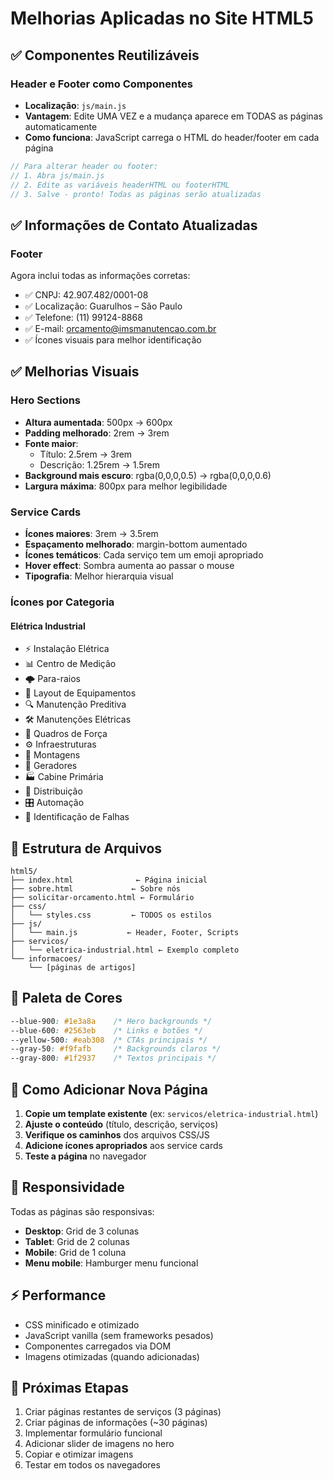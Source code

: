 # Melhorias Aplicadas no Site HTML5

## ✅ Componentes Reutilizáveis

### Header e Footer como Componentes
- **Localização**: `js/main.js`
- **Vantagem**: Edite UMA VEZ e a mudança aparece em TODAS as páginas automaticamente
- **Como funciona**: JavaScript carrega o HTML do header/footer em cada página

```javascript
// Para alterar header ou footer:
// 1. Abra js/main.js
// 2. Edite as variáveis headerHTML ou footerHTML
// 3. Salve - pronto! Todas as páginas serão atualizadas
```

## ✅ Informações de Contato Atualizadas

### Footer
Agora inclui todas as informações corretas:
- ✅ CNPJ: 42.907.482/0001-08
- ✅ Localização: Guarulhos – São Paulo
- ✅ Telefone: (11) 99124-8868
- ✅ E-mail: orcamento@imsmanutencao.com.br
- ✅ Ícones visuais para melhor identificação

## ✅ Melhorias Visuais

### Hero Sections
- **Altura aumentada**: 500px → 600px
- **Padding melhorado**: 2rem → 3rem
- **Fonte maior**: 
  - Título: 2.5rem → 3rem
  - Descrição: 1.25rem → 1.5rem
- **Background mais escuro**: rgba(0,0,0,0.5) → rgba(0,0,0,0.6)
- **Largura máxima**: 800px para melhor legibilidade

### Service Cards
- **Ícones maiores**: 3rem → 3.5rem
- **Espaçamento melhorado**: margin-bottom aumentado
- **Ícones temáticos**: Cada serviço tem um emoji apropriado
- **Hover effect**: Sombra aumenta ao passar o mouse
- **Tipografia**: Melhor hierarquia visual

### Ícones por Categoria

#### Elétrica Industrial
- ⚡ Instalação Elétrica
- 📊 Centro de Medição
- 🌩️ Para-raios
- 🔧 Layout de Equipamentos
- 🔍 Manutenção Preditiva
- 🛠️ Manutenções Elétricas
- 📐 Quadros de Força
- ⚙️ Infraestruturas
- 🔩 Montagens
- 🔋 Geradores
- 🏭 Cabine Primária
- 🔌 Distribuição
- 🎛️ Automação
- 🔎 Identificação de Falhas

## 📝 Estrutura de Arquivos

```
html5/
├── index.html              ← Página inicial
├── sobre.html             ← Sobre nós
├── solicitar-orcamento.html ← Formulário
├── css/
│   └── styles.css         ← TODOS os estilos
├── js/
│   └── main.js           ← Header, Footer, Scripts
├── servicos/
│   └── eletrica-industrial.html ← Exemplo completo
└── informacoes/
    └── [páginas de artigos]
```

## 🎨 Paleta de Cores

```css
--blue-900: #1e3a8a    /* Hero backgrounds */
--blue-600: #2563eb    /* Links e botões */
--yellow-500: #eab308  /* CTAs principais */
--gray-50: #f9fafb     /* Backgrounds claros */
--gray-800: #1f2937    /* Textos principais */
```

## 🚀 Como Adicionar Nova Página

1. **Copie um template existente** (ex: `servicos/eletrica-industrial.html`)
2. **Ajuste o conteúdo** (título, descrição, serviços)
3. **Verifique os caminhos** dos arquivos CSS/JS
4. **Adicione ícones apropriados** aos service cards
5. **Teste a página** no navegador

## 📱 Responsividade

Todas as páginas são responsivas:
- **Desktop**: Grid de 3 colunas
- **Tablet**: Grid de 2 colunas
- **Mobile**: Grid de 1 coluna
- **Menu mobile**: Hamburger menu funcional

## ⚡ Performance

- CSS minificado e otimizado
- JavaScript vanilla (sem frameworks pesados)
- Componentes carregados via DOM
- Imagens otimizadas (quando adicionadas)

## 🔄 Próximas Etapas

1. Criar páginas restantes de serviços (3 páginas)
2. Criar páginas de informações (~30 páginas)
3. Implementar formulário funcional
4. Adicionar slider de imagens no hero
5. Copiar e otimizar imagens
6. Testar em todos os navegadores
